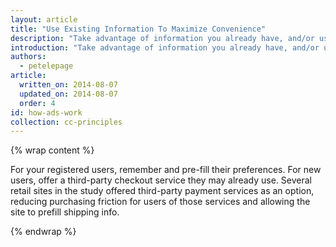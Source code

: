 ```yaml
---
layout: article
title: "Use Existing Information To Maximize Convenience"
description: "Take advantage of information you already have, and/or use third-party payment services to make conversion as easy as possible."
introduction: "Take advantage of information you already have, and/or use third-party payment services to make conversion as easy as possible."
authors:
  - petelepage
article:
  written_on: 2014-08-07
  updated_on: 2014-08-07
  order: 4
id: how-ads-work
collection: cc-principles
---
```


{% wrap content %}

For your registered users, remember and pre-fill their preferences. For new 
users, offer a third-party checkout service they may already use. Several 
retail sites in the study offered third-party payment services as an option, 
reducing purchasing friction for users of those services and allowing the site 
to prefill shipping info.

{% endwrap %}
